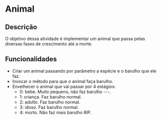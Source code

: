 # Animal

## Descrição
O objetivo dessa atividade é implementar um animal que passa pelas diversas fases de crescimento até a morte.

## Funcionalidades
- Criar um animal passando por parâmetro a espécie e o barulho que ele faz.
- Invocar o método para que o animal faça barulho.
- Envelhecer o animal que vai passar por 4 estágios:
   - 0: bebe. Muito pequeno, não faz barulho ---.
   - 1: criança. Faz barulho normal.
   - 2: adulto. Faz barulho normal.
   - 3: idoso. Faz barulho normal.
  -  4: morto. Não faz mais barulho RIP.

